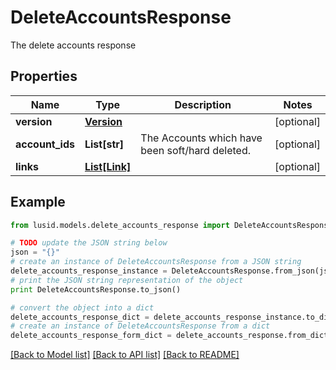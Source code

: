 # DeleteAccountsResponse

The delete accounts response

## Properties
Name | Type | Description | Notes
------------ | ------------- | ------------- | -------------
**version** | [**Version**](Version.md) |  | [optional] 
**account_ids** | **List[str]** | The Accounts which have been soft/hard deleted. | [optional] 
**links** | [**List[Link]**](Link.md) |  | [optional] 

## Example

```python
from lusid.models.delete_accounts_response import DeleteAccountsResponse

# TODO update the JSON string below
json = "{}"
# create an instance of DeleteAccountsResponse from a JSON string
delete_accounts_response_instance = DeleteAccountsResponse.from_json(json)
# print the JSON string representation of the object
print DeleteAccountsResponse.to_json()

# convert the object into a dict
delete_accounts_response_dict = delete_accounts_response_instance.to_dict()
# create an instance of DeleteAccountsResponse from a dict
delete_accounts_response_form_dict = delete_accounts_response.from_dict(delete_accounts_response_dict)
```
[[Back to Model list]](../README.md#documentation-for-models) [[Back to API list]](../README.md#documentation-for-api-endpoints) [[Back to README]](../README.md)


